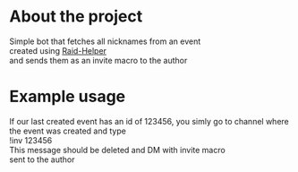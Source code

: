 # About the project

Simple bot that fetches all nicknames from an event\
created using [Raid-Helper](https://raid-helper.com/)\
and sends them as an invite macro to the author

# Example usage

If our last created event has an id of 123456,
you simly go to channel where the event was created and type\
!inv 123456\
This message should be deleted and DM with invite macro\
sent to the author
